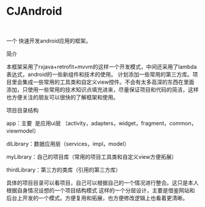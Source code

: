 # CJAndroid
 

一个 快速开发android应用的框架。

简介

本框架采用了rxjava+retrofit+mvvm的这样一个开发模式，中间还采用了lambda表达式，android的一些新组件和技术的使用。
计划添加一些常用的第三方库。项目里会集成一些常用的工具类和自定义view控件。不会有太多高深的东西在里面添加，只使用一些常用的技术知识点填充进来，尽量保证项目和代码的简洁，这样也方便关注的朋友可以很快的了解框架和使用。

项目目录结构

app：主要  是应用ui层 （activity，adapters，widget，fragment，common，viewmodel）

dlLibrary：数据应用层（services，impl，model）

myLibrary：自己的项目库（常用的项目工具类和自定义view方便拓展）

thirdLibrary：第三方的类库（引用的第三方库）

具体的项目目录可以看项目，自己可以根据自己的一个情况进行整合。这只是本人根据自身情况设想的一个项目结构模式
这样的一个分层设计，主要是借鉴网站和后台上开发的一个模式。方便复用和拓展，也方便修改逻辑上也看着更清晰。


